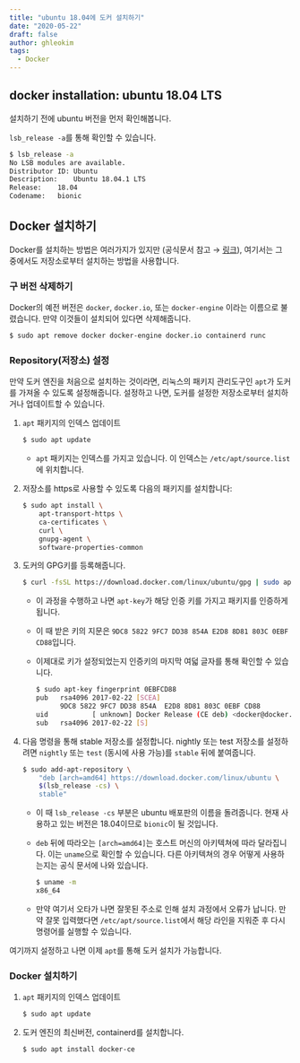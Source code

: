 ```yaml
---
title: "ubuntu 18.04에 도커 설치하기"
date: "2020-05-22"
draft: false
author: ghleokim
tags:
  - Docker
---
```


## docker installation: ubuntu 18.04 LTS

설치하기 전에 ubuntu 버전을 먼저 확인해봅니다.

`lsb_release -a`를 통해 확인할 수 있습니다.

```bash
$ lsb_release -a
No LSB modules are available.
Distributor ID:	Ubuntu
Description:	Ubuntu 18.04.1 LTS
Release:	18.04
Codename:	bionic
```

## Docker 설치하기

Docker를 설치하는 방법은 여러가지가 있지만 (공식문서 참고 → [링크](https://docs.docker.com/install/linux/docker-ce/ubuntu/)), 여기서는 그 중에서도 저장소로부터 설치하는 방법을 사용합니다.

### 구 버전 삭제하기

Docker의 예전 버전은 `docker`, `docker.io`, 또는 `docker-engine` 이라는 이름으로 불렸습니다. 만약 이것들이 설치되어 있다면 삭제해줍니다.

```bash
$ sudo apt remove docker docker-engine docker.io containerd runc
```

### Repository(저장소) 설정

만약 도커 엔진을 처음으로 설치하는 것이라면, 리눅스의 패키지 관리도구인 `apt`가 도커를 가져올 수 있도록 설정해줍니다. 설정하고 나면, 도커를 설정한 저장소로부터 설치하거나 업데이트할 수 있습니다.

1. `apt` 패키지의 인덱스 업데이트

    ```bash
    $ sudo apt update
    ```

    - `apt` 패키지는 인덱스를 가지고 있습니다. 이 인덱스는 `/etc/apt/source.list`에 위치합니다.
2. 저장소를 https로 사용할 수 있도록 다음의 패키지를 설치합니다:

    ```bash
    $ sudo apt install \
        apt-transport-https \
        ca-certificates \
        curl \
        gnupg-agent \
        software-properties-common
    ```

3. 도커의 GPG키를 등록해줍니다.

    ```bash
    $ curl -fsSL https://download.docker.com/linux/ubuntu/gpg | sudo apt-key add -
    ```

    - 이 과정을 수행하고 나면 `apt-key`가 해당 인증 키를 가지고 패키지를 인증하게 됩니다.
    - 이 때 받은 키의 지문은 `9DC8 5822 9FC7 DD38 854A E2D8 8D81 803C 0EBF CD88`입니다.
    - 이제대로 키가 설정되었는지 인증키의 마지막 여덟 글자를 통해 확인할 수 있습니다.

        ```bash
        $ sudo apt-key fingerprint 0EBFCD88
        pub   rsa4096 2017-02-22 [SCEA]
              9DC8 5822 9FC7 DD38 854A  E2D8 8D81 803C 0EBF CD88
        uid           [ unknown] Docker Release (CE deb) <docker@docker.com>
        sub   rsa4096 2017-02-22 [S]
        ```

4. 다음 명령을 통해 stable 저장소를 설정합니다. nightly 또는 test 저장소를 설정하려면 `nightly` 또는 `test` (동시에 사용 가능)를 `stable` 뒤에 붙여줍니다.

    ```bash
    $ sudo add-apt-repository \
        "deb [arch=amd64] https://download.docker.com/linux/ubuntu \
        $(lsb_release -cs) \
        stable"
    ```

    - 이 때 `lsb_release -cs` 부분은 ubuntu 배포판의 이름을 돌려줍니다. 현재 사용하고 있는 버전은 18.04이므로 `bionic`이 될 것입니다.
    - `deb` 뒤에 따라오는 `[arch=amd64]`는 호스트 머신의 아키텍쳐에 따라 달라집니다. 이는 `uname`으로 확인할 수 있습니다. 다른 아키텍쳐의 경우 어떻게 사용하는지는 공식 문서에 나와 있습니다.

        ```bash
        $ uname -m
        x86_64
        ```

    - 만약 여기서 오타가 나면 잘못된 주소로 인해 설치 과정에서 오류가 납니다. 만약 잘못 입력했다면 `/etc/apt/source.list`에서 해당 라인을 지워준 후 다시 명령어를 실행할 수 있습니다.

여기까지 설정하고 나면 이제 `apt`를 통해 도커 설치가 가능합니다.

### Docker 설치하기

1. `apt` 패키지의 인덱스 업데이트

    ```bash
    $ sudo apt update
    ```

2. 도커 엔진의 최신버전, containerd를 설치합니다.

    ```bash
    $ sudo apt install docker-ce
    ```